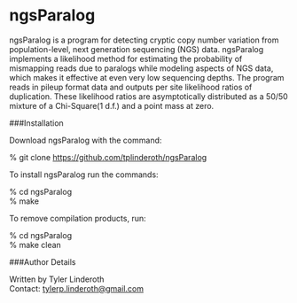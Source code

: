 ngsParalog
==========

ngsParalog is a program for detecting cryptic copy number variation from population-level, next generation sequencing (NGS) data. ngsParalog implements a likelihood method for estimating the probability of mismapping reads due to paralogs while modeling aspects of NGS data, which makes it effective at even very low sequencing depths. The program reads in pileup format data and outputs per site likelihood ratios of duplication. These likelihood ratios are asymptotically distributed as a 50/50 mixture of a Chi-Square(1 d.f.) and a point mass at zero.

###Installation

Download ngsParalog with the command:

% git clone https://github.com/tplinderoth/ngsParalog

To install ngsParalog run the commands:

% cd ngsParalog  
% make

To remove compilation products, run:

% cd ngsParalog  
% make clean

###Author Details

Written by Tyler Linderoth  
Contact: tylerp.linderoth@gmail.com 
